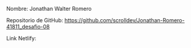 Nombre: Jonathan Walter Romero

Repositorio de GitHub: https://github.com/scrolldev/Jonathan-Romero-41811_desafio-08

Link Netlify:

